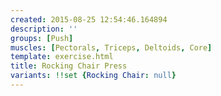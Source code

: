```yaml
---
created: 2015-08-25 12:54:46.164894
description: ''
groups: [Push]
muscles: [Pectorals, Triceps, Deltoids, Core]
template: exercise.html
title: Rocking Chair Press
variants: !!set {Rocking Chair: null}
---
```

